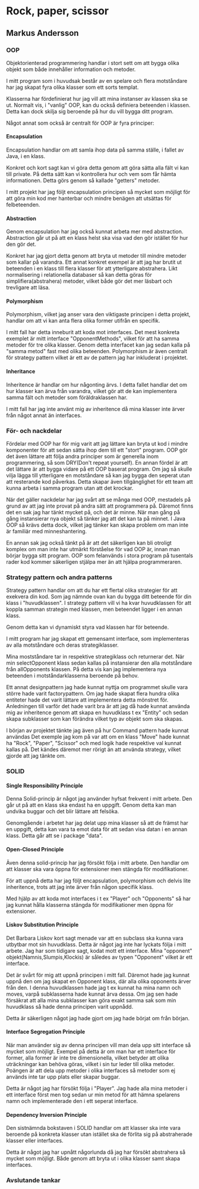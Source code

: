 # Rock,  paper, scissor 
## Markus Andersson

### OOP
Objektorienterad programmering handlar i stort sett om att bygga olika objekt som både innehåller information och metoder.

I mitt program som i huvudsak består av en spelare och flera motståndare har jag skapat fyra olika klasser som ett sorts templat.

Klasserna har fördefinierat hur jag vill att mina instanser av klassen ska se ut. Normalt vis, i "vanlig" OOP, kan du också definiera beteenden i klassen. 
Detta kan dock skilja sig beroende på hur du vill bygga ditt program.

Något annat som också är centralt för OOP är fyra principer:
#### Encapsulation
Encapsulation handlar om att samla ihop data på samma ställe, i fallet av Java, i en klass.

Konkret och kort sagt kan vi göra detta genom att göra sätta alla fält vi kan till private. På detta sätt kan vi kontrollera
hur och vem som får hämta informationen. Detta görs genom så kallade "getters" metoder. 

I mitt projekt har jag följt encapsulation principen så mycket som möjligt för att göra min kod mer hanterbar och mindre benägen
att utsättas för felbeteenden.
#### Abstraction
Genom encapsulation har jag också kunnat arbeta mer med abstraction. Abstraction går ut på att en klass helst ska visa vad den gör istället för hur den gör det.

Konkret har jag gjort detta genom att bryta ut metoder till mindre metoder som kallar på varandra. Ett annat konkret exempel är
att jag har brutit ut beteenden i en klass till flera klasser för att ytterligare abstrahera.
Likt normalisering i relationella databaser så kan detta göras för simplifiera(abstrahera) metoder, vilket både gör det mer
läsbart och trevligare att läsa. 

#### Polymorphism
Polymorphism, vilket jag anser vara den viktigaste principen i detta projekt, handlar om att vi kan anta flera olika former utifrån en specifik.

I mitt fall har detta inneburit att koda mot interfaces. Det mest konkreta exemplet är mitt interface "OpponentMethods",
vilket för att ha samma metoder för tre olika klasser. Genom detta interfacet kan jag sedan kalla på "samma metod" fast med olika
beteenden. Polymorphism är även centralt för strategy pattern vilket är ett av de pattern jag har inkluderat i projektet.
#### Inheritance
Inheritence är handlar om hur någonting ärvs. I detta fallet handlar det om hur klasser kan ärva från varandra, vilket gör att
de kan implementera samma fält och metoder som föräldraklassen har. 

I mitt fall har jag inte använt mig av inheritence då mina klasser inte ärver från något annat än interfaces. 

### För- och nackdelar
Fördelar med OOP har för mig varit att jag lättare kan bryta ut kod i mindre komponenter för att sedan sätta ihop dem till ett
"stort" program. OOP gör det även lättare att följa andra principer som är generella inom programmering,
så som DRY(Don't repeat yourself). En annan fördel är att det lättare är att bygga vidare på ett OOP baserat program. 
Om jag så skulle vilja lägga till ytterligare en motståndare så kan jag bygga den seperat utan att resterande kod påverkas.
Detta skapar även tillgänglighet för ett team att kunna arbeta i samma program utan att det krockar.

När det gäller nackdelar har jag svårt att se många med OOP, mestadels på grund av att jag inte provat på andra sätt att programmera på.
Däremot finns det en sak jag har tänkt mycket på, och det är minne. När man gång på gång instansierar nya objekt så tänker jag att det kan ta på minnet.
I Java OOP så krävs detta dock, vilket jag tänker kan skapa problem om man inte är familiär med minneshantering. 

En annan sak jag också tänkt på är att det säkerligen kan bli otroligt komplex om man inte har utmärkt förståelse för vad OOP är,
innan man börjar bygga sitt program. OOP som felanvänds i stora program på tusentals rader kod kommer säkerligen stjälpa mer än att hjälpa
programmeraren.

### Strategy pattern och andra patterns
Strategy pattern handlar om att du har ett flertal olika strategier för att exekvera din kod. 
Som jag nämnde ovan kan du bygga ditt beteende för din klass i "huvudklassen". I strategy pattern vill vi ha kvar huvudklassen för att koppla samman strategin med klassen,
men beteendet ligger i en annan klass.

Genom detta kan vi dynamiskt styra vad klassen har för beteende. 

I mitt program har jag skapat ett gemensamt interface, som implementeras av alla motståndare och deras strategiklasser.

Mina mostståndare tar in respektive strategiklass och returnerar det. När min selectOpponent klass sedan kallas på instansierar den alla
motståndare från allOpponents klassen. På detta vis kan jag implementera nya beteenden i motståndarklasserna beroende på behov.

Ett annat designpattern jag hade kunnat nyttja om programmet skulle vara större hade varit factorypattern. Om jag hade skapat flera hundra olika entiteter
hade det varit lättare att implementera detta mönstret för. Anledningen till varför det hade varit bra är att jag då hade kunnat använda
mig av inheritence genom att skapa en huvudklass t ex "Entity" och sedan skapa subklasser som kan förändra vilket typ av objekt som ska skapas. 

I början av projektet tänkte jag även på hur Command pattern hade kunnat användas
Det exemple jag kom på var att om en klass "Move" hade kunnat ha "Rock", "Paper", "Scissor" och med
logik hade respektive val kunnat kallas på. Det kändes däremot mer rörigt än att använda strategy, vilket gjorde att jag tänkte om.

### SOLID
#### Single Responsibility Principle
Denna Solid-princip är något jag använder hyfsat frekvent i mitt arbete.
Den går ut på att en klass ska endast ha en uppgift. Genom detta kan man undvika buggar och det blir lättare att felsöka.

Genomgående i arbetet har jag delat upp mina klasser så att de främst har en uppgift, detta kan vara
ta emot data för att sedan visa datan i en annan klass. Detta går att se i package "data".
#### Open-Closed Principle
Även denna solid-princip har jag försökt följa i mitt arbete. Den handlar om att klasser
ska vara öppna för extensioner men stängda för modifikationer.

För att uppnå detta har jag följt encapsulation, polymorphism och delvis 
lite inheritence, trots att jag inte ärver från någon specifik klass.

Med hjälp av att koda mot interfaces i t ex "Player" och "Opponents" så har jag kunnat hålla klasserna stängda för modifikationer men öppna för extensioner.
#### Liskov Substitution Principle
Det Barbara Liskov kort sagt menade var att en subclass ska kunna vara utbytbar mot sin huvudklass.
Detta är något jag inte har lyckats följa i mitt arbete. Jag har som tidigare sagt, kodat mott ett interface.
Mina "opponent" objekt(Namnis,Slumpis,Klockis) är således av typen "Opponent" vilket är ett interface. 

Det är svårt för mig att uppnå principen i mitt fall. Däremot hade jag kunnat uppnå den om jag skapat en Opponent klass,
där alla olika opponents ärver från den. I denna huvudklassen hade jag t ex kunnat ha mina namn och moves, varpå subklasserna hade kunnat ärva dessa.
Om jag sen hade försäkrat att alla mina subklasser kan göra exakt samma sak som min huvudklass så hade denna principen varit uppnådd.

Detta är säkerligen något jag hade gjort om jag hade börjat om från början.
#### Interface Segregation Principle
När man använder sig av denna principen vill man dela upp sitt interface så mycket som möjligt.
Exempel på detta är om man har ett interface för former, alla former är inte tre dimensionella, vilket betyder att olika uträckningar kan behöva göras, vilket
i sin tur leder till olika metoder. 
Poängen är att dela upp metoder i olika interfaces så metoder som ej används inte tar upp plats eller skapar buggar.

Detta är något jag har försökt följa i  "Player". Jag hade alla mina metoder i ett interface först men tog sedan ur min metod för att hämna spelarens namn
och implementerade den i ett seperat interface.
#### Dependency Inversion Principle
Den sistnämnda bokstaven i SOLID handlar om att klasser ska inte vara beroende på konkreta klasser
utan istället ska de förlita sig på abstraherade klasser eller interfaces.

Detta är något jag har upnått någorlunda då jag har försökt abstrahera så mycket som möjligt. Både genom att bryta ut i olika klasser samt skapa interfaces.


### Avslutande tankar